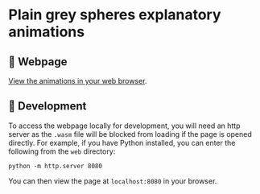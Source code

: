 # Plain grey spheres explanatory animations
## :link: Webpage
[View the animations in your web browser](https://trichoplax.github.io/grey-sphere-explanatory-animations).

## :wrench: Development
To access the webpage locally for development, you will need an http server as the `.wasm` file will be blocked from loading if the page is opened directly. For example, if you have Python installed, you can enter the following from the `web` directory:

```text
python -m http.server 8080
```

You can then view the page at `localhost:8080` in your browser.

